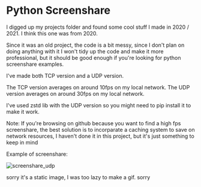 # Python Screenshare
I digged up my projects folder and found some cool stuff I made in 2020 / 2021. I think this one was from 2020.

Since it was an old project, the code is a bit messy, since I don't plan on doing anything with it I won't tidy up the code and make it more professional, but it should be good enough if you're looking for python screenshare examples.


I've made both TCP version and a UDP version.

The TCP version averages on around 10fps on my local network.
The UDP version averages on around 30fps on my local network.

I've used zstd lib with the UDP version so you might need to pip install it to make it work.

Note: If you're browsing on github because you want to find a high fps screenshare, the best solution is to incorparate a caching system to save on network resources, I haven't done it in this project, but it's just something to keep in mind


Example of screenshare:

![screenshare_udp](https://user-images.githubusercontent.com/60044819/155859323-b52189b5-e651-45a2-889b-4ad691367da0.png)

sorry it's a static image, I was too lazy to make a gif. sorry
